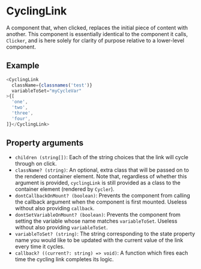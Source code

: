 # CyclingLink

A component that, when clicked, replaces the initial piece of content with another. This component is essentially identical to the component it calls, `Clicker`, and is here solely for clarity of purpose relative to a lower-level component.

## Example

```javascript
<CyclingLink
  className={classnames('test')}
  variableToSet="myCycleVar"
>{[
  'one',
  'two',
  'three',
  'four',
]}</CyclingLink>
```

## Property arguments

* `children (string[])`: Each of the string choices that the link will cycle through on click.
* `className? (string)`: An optional, extra class that will be passed on to the rendered container element. Note that, regardless of whether this argument is provided, `cyclingLink` is still provided as a class to the container element (rendered by `Cycler`).
* `dontCallbackOnMount? (boolean)`: Prevents the component from calling the callback argument when the component is first mounted. Useless without also providing `callback`.
* `dontSetVariableOnMount? (boolean)`: Prevents the component from setting the variable whose name matches `variableToSet`. Useless without also providing `variableToSet`.
* `variableToSet? (string)`: The string corresponding to the state property name you would like to be updated with the current value of the link every time it cycles.
* `callback? ((current?: string) => void)`: A function which fires each time the cycling link completes its logic.
